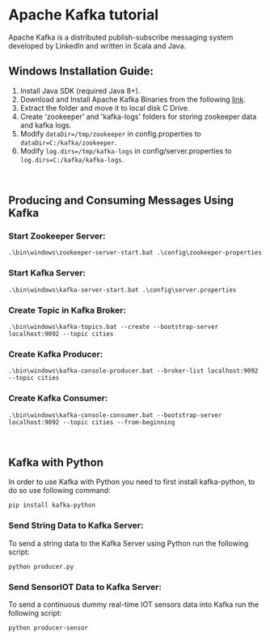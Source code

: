 # Apache Kafka tutorial

Apache Kafka is a distributed publish-subscribe messaging system developed by LinkedIn and written in Scala and Java.

## Windows Installation Guide:

1) Install Java SDK (required Java 8+).
2) Download and Install Apache Kafka Binaries from the following [link](https://kafka.apache.org/downloads).
3) Extract the folder and move it to local disk C Drive.
4) Create 'zookeeper' and 'kafka-logs' folders for storing zookeeper data and kafka logs.
5) Modify ```dataDir=/tmp/zookeeper``` in config.properties to ```dataDir=C:/kafka/zookeeper```.
6) Modify ```log.dirs=/tmp/kafka-logs``` in config/server.properties to ```log.dirs=C:/kafka/kafka-logs```.

<br />

## Producing and Consuming Messages Using Kafka
### Start Zookeeper Server:
```
.\bin\windows\zookeeper-server-start.bat .\config\zookeeper-properties
```

### Start Kafka Server:
```
.\bin\windows\kafka-server-start.bat .\config\server.properties
```

### Create Topic in Kafka Broker:
```
.\bin\windows\kafka-topics.bat --create --bootstrap-server localhost:9092 --topic cities
```

### Create Kafka Producer:
```
.\bin\windows\kafka-console-producer.bat --broker-list localhost:9092 --topic cities
```

### Create Kafka Consumer:
```
.\bin\windows\kafka-console-consumer.bat --bootstrap-server localhost:9092 --topic cities --from-beginning
```
<br />

## Kafka with Python
In order to use Kafka with Python you need to first install kafka-python, to do so use following command:
```
pip install kafka-python
```

### Send String Data to Kafka Server:
To send a string data to the Kafka Server using Python run the following script:
```
python producer.py
```

### Send SensorIOT Data to Kafka Server:
To send a continuous dummy real-time IOT sensors data into Kafka run the following script:
```
python producer-sensor
```

